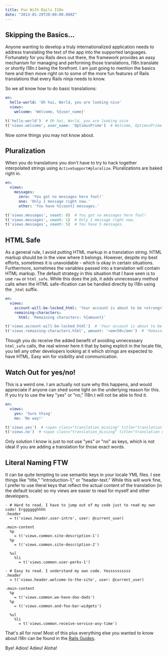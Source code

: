 ```yaml
---
title: Fun With Rails I18n
date: "2013-01-29T20:00:00.000Z"
---
```


Skipping the Basics...
------------------------
Anyone wanting to develop a truly internationalized application needs to address translating the text of the app into the supported languages. Fortunately for you Rails devs out there, the framework provides an easy mechanism for managing and performing those translations, I18n.translate or shortly I18n.t being the forefront. I am just going to mention the basics here and then move right on to some of the more fun features of Rails translations that every Rails ninja needs to know.

So we all know how to do basic translations:

```yaml
en:
  hello-world: 'Oh hai, World, you are looking nice'
  views:
    welcome: 'Welcome, %{user_name}'
```

```ruby
t('hello-world')  # Oh hai, World, you are looking nice
t('views.welcome', user_name: 'OptimusPrime')  # Welcome, OptimusPrime
```

Now some things you may not know about.


Pluralization
------------------------
When you do translations you don't have to try to hack together interpolated strings using `ActiveSupport#pluralize`. Pluralizations are baked right in.

```yaml
en:
  views:
    messages:
      zero: 'You got no messages here fool!'
      one: 'Only 1 message right now.'
      other: 'You have %{count} messages.'
```

```ruby
t('views.messages', count: 0)  # You got no messages here fool!
t('views.messages', count: 1)  # Only 1 message right now.
t('views.messages', count: 5)  # You have 5 messages.
```

HTML Safe
------------------------
As a general rule, I avoid putting HTML markup in a translation string. HTML markup should be in the view where it belongs. However, despite my best efforts, sometimes it is unavoidable - which is okay in certain situations. Furthermore, sometimes the variables passed into a translation will contain HTML markup. The default strategy in this situation that I have seen is to use `raw` or `html_safe`. While this does the job, it adds unnecessary method calls when the HTML safe-ification can be handled directly by I18n using the `_html` suffix.

```yaml
en:
  views:
    account-will-be-locked_html: 'Your account is about to be <strong>locked</strong>'
    remaining-characters:
      html: 'Remaining characters: %{amount}'
```

```ruby
t('views.account-will-be-locked_html')  # 'Your account is about to be <strong>locked</strong>' (marked HTML safe for the view)
t('views.remaining-characters.html', amount: '<em>50</em>')  # 'Remaining characters: <em>50</em>' (marked HTML safe for the view)
```

Though you do receive the added benefit of avoiding unnecessary `html_safe` calls, the real winner here it that by being explicit in the locale file, you tell any other developers looking at it which strings are expected to have HTML. Easy win for visibility and communication.


Watch Out for yes/no!
------------------------
This is a weird one. I am actually not sure why this happens, and would appreciate if anyone can shed some light on the underlying reason for this. If you try to use the key "yes" or "no," I18n.t will not be able to find it.

```yaml
en:
  views:
    yes: 'Sure thing'
    no: 'No way!'
```

```ruby
t('views.yes')  # <span class="translation_missing" title="translation missing: en.views.yes">Yes</span>
t('views.no')  # <span class="translation_missing" title="translation missing: en.view.yes">No</span>
```

Only solution I know is just to not use "yes" or "no" as keys, which is not ideal if you are adding a translation for those exact words.


Literal Naming FTW
------------------------
It can be quite tempting to use semantic keys in your locale YML files. I see things like "title," "introduction-1," or "header-text." While this will work fine, I prefer to use literal keys that reflect the actual content of the translation (in the default locale) so my views are easier to read for myself and other developers.

```haml
- # Hard to read. I have to jump out of my code just to read my own code! Ergggggghhhh
.header
  = t('views.header.user-intro', user: @current_user)

.main-content
  %p
    = t('views.common.site-description-1')
  %p
    = t('views.common.site-description-2')

  %ul
    %li
      = t('views.common.user-perks-1')
```

```haml
- # Easy to read. I understand my own code. Yessssssssss
.header
  = t('views.header.welcome-to-the-site', user: @current_user)

.main-content
  %p
    = t('views.common.we-have-doo-dads')
  %p
    = t('views.common.and-foo-bar-widgets')

  %ul
    %li
      = t('views.common.receive-service-any-time')
```

That's all for now! Most of this plus everything else you wanted to know about i18n can be found in the [Rails Guides](http://guides.rubyonrails.org/i18n.html).

Bye! Adios! Adieu! Aloha!
